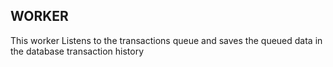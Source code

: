 ## WORKER

This worker Listens to the transactions queue and saves the queued data in the database transaction history